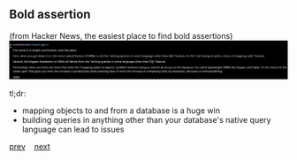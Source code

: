 ## Bold assertion

(from Hacker News, the easiest place to find bold assertions)
![mapping vs. ORM](./mapping.png)

tl;dr:
* mapping objects to and from a database is a huge win
* building queries in anything other than your database's native query language can lead to issues


[prev](./)&nbsp;&nbsp;&nbsp;&nbsp;[next](./2)